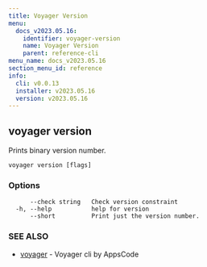 ```yaml
---
title: Voyager Version
menu:
  docs_v2023.05.16:
    identifier: voyager-version
    name: Voyager Version
    parent: reference-cli
menu_name: docs_v2023.05.16
section_menu_id: reference
info:
  cli: v0.0.13
  installer: v2023.05.16
  version: v2023.05.16
---
```


## voyager version

Prints binary version number.

```
voyager version [flags]
```

### Options

```
      --check string   Check version constraint
  -h, --help           help for version
      --short          Print just the version number.
```

### SEE ALSO

* [voyager](/docs/v2023.05.16/reference/cli/voyager)	 - Voyager cli by AppsCode


